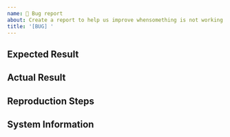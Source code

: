 ```yaml
---
name: 🐛 Bug report
about: Create a report to help us improve whensomething is not working correctly
title: '[BUG] '
---
```


<!-- Summary. -->

## Expected Result

<!-- What you expected. -->

## Actual Result

<!-- What happened instead. -->

## Reproduction Steps


## System Information

